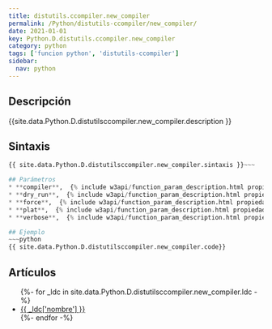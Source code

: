 ```yaml
---
title: distutils.ccompiler.new_compiler
permalink: /Python/distutils-ccompiler/new_compiler/
date: 2021-01-01
key: Python.D.distutils.ccompiler.new_compiler
category: python
tags: ['funcion python', 'distutils-ccompiler']
sidebar: 
  nav: python
---
```


## Descripción
{{site.data.Python.D.distutilsccompiler.new_compiler.description }}

## Sintaxis
~~~python
{{ site.data.Python.D.distutilsccompiler.new_compiler.sintaxis }}~~~

## Parámetros
* **compiler**,  {% include w3api/function_param_description.html propiedad=site.data.Python.D.distutils.ccompiler.new_compiler valor="compiler" %}
* **dry_run**,  {% include w3api/function_param_description.html propiedad=site.data.Python.D.distutils.ccompiler.new_compiler valor="dry_run" %}
* **force**,  {% include w3api/function_param_description.html propiedad=site.data.Python.D.distutils.ccompiler.new_compiler valor="force" %}
* **plat**,  {% include w3api/function_param_description.html propiedad=site.data.Python.D.distutils.ccompiler.new_compiler valor="plat" %}
* **verbose**,  {% include w3api/function_param_description.html propiedad=site.data.Python.D.distutils.ccompiler.new_compiler valor="verbose" %}

## Ejemplo
~~~python
{{ site.data.Python.D.distutilsccompiler.new_compiler.code}}
~~~

## Artículos
<ul>
{%- for _ldc in site.data.Python.D.distutilsccompiler.new_compiler.ldc -%}
   <li>
       <a href="{{_ldc['url'] }}">{{ _ldc['nombre'] }}</a>
   </li>
{%- endfor -%}
</ul>
